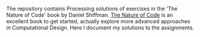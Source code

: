 The repository contains Processing solutions of exercises in the 'The Nature of Code' book by Daniel Shiffman.
[The Nature of Code](http://natureofcode.com) is an excellent book to get started, actually explore more advanced approaches in Computational Design. Here I document my solutions to the assignments.
